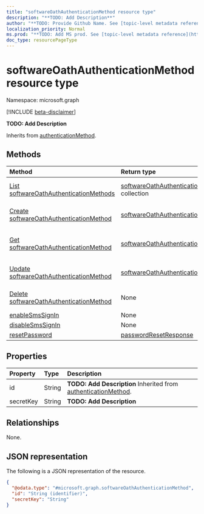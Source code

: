 ```yaml
---
title: "softwareOathAuthenticationMethod resource type"
description: "**TODO: Add Description**"
author: "**TODO: Provide Github Name. See [topic-level metadata reference](https://msgo.azurewebsites.net/add/document/guidelines/metadata.html#topic-level-metadata)**"
localization_priority: Normal
ms.prod: "**TODO: Add MS prod. See [topic-level metadata reference](https://msgo.azurewebsites.net/add/document/guidelines/metadata.html#topic-level-metadata)**"
doc_type: resourcePageType
---
```


# softwareOathAuthenticationMethod resource type

Namespace: microsoft.graph

[!INCLUDE [beta-disclaimer](../../includes/beta-disclaimer.md)]

**TODO: Add Description**


Inherits from [authenticationMethod](../resources/authenticationmethod.md).

## Methods
|Method|Return type|Description|
|:---|:---|:---|
|[List softwareOathAuthenticationMethods](../api/softwareoathauthenticationmethod-list.md)|[softwareOathAuthenticationMethod](../resources/softwareoathauthenticationmethod.md) collection|Get a list of the [softwareOathAuthenticationMethod](../resources/softwareoathauthenticationmethod.md) objects and their properties.|
|[Create softwareOathAuthenticationMethod](../api/softwareoathauthenticationmethod-create.md)|[softwareOathAuthenticationMethod](../resources/softwareoathauthenticationmethod.md)|Create a new [softwareOathAuthenticationMethod](../resources/softwareoathauthenticationmethod.md) object.|
|[Get softwareOathAuthenticationMethod](../api/softwareoathauthenticationmethod-get.md)|[softwareOathAuthenticationMethod](../resources/softwareoathauthenticationmethod.md)|Read the properties and relationships of a [softwareOathAuthenticationMethod](../resources/softwareoathauthenticationmethod.md) object.|
|[Update softwareOathAuthenticationMethod](../api/softwareoathauthenticationmethod-update.md)|[softwareOathAuthenticationMethod](../resources/softwareoathauthenticationmethod.md)|Update the properties of a [softwareOathAuthenticationMethod](../resources/softwareoathauthenticationmethod.md) object.|
|[Delete softwareOathAuthenticationMethod](../api/softwareoathauthenticationmethod-delete.md)|None|Deletes a [softwareOathAuthenticationMethod](../resources/softwareoathauthenticationmethod.md) object.|
|[enableSmsSignIn](../api/softwareoathauthenticationmethod-enablesmssignin.md)|None|**TODO: Add Description**|
|[disableSmsSignIn](../api/softwareoathauthenticationmethod-disablesmssignin.md)|None|**TODO: Add Description**|
|[resetPassword](../api/softwareoathauthenticationmethod-resetpassword.md)|[passwordResetResponse](../resources/passwordresetresponse.md)|**TODO: Add Description**|

## Properties
|Property|Type|Description|
|:---|:---|:---|
|id|String|**TODO: Add Description** Inherited from [authenticationMethod](../resources/authenticationmethod.md).|
|secretKey|String|**TODO: Add Description**|

## Relationships
None.

## JSON representation
The following is a JSON representation of the resource.
<!-- {
  "blockType": "resource",
  "keyProperty": "id",
  "@odata.type": "microsoft.graph.softwareOathAuthenticationMethod",
  "baseType": "microsoft.strongAuthentication.authenticationMethod",
  "openType": false
}
-->
``` json
{
  "@odata.type": "#microsoft.graph.softwareOathAuthenticationMethod",
  "id": "String (identifier)",
  "secretKey": "String"
}
```

